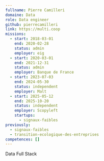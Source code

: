 ```yaml
---
fullname: Pierre Camilleri
domaine: Data
role: Data engineer
github: pierrecamilleri
link: https://multi.coop
missions:
  - start: 2018-03-01
    end: 2020-02-28
    status: admin
    employer: eig
  - start: 2020-03-01
    end: 2021-12-31
    status: admin
    employer: Banque de France
  - start: 2023-07-03
    end: 2024-05-30
    status: independent
    employer: Malt
  - start: 2025-05-12
    end: 2025-10-20
    status: independent
    employer: Scopyleft
    startups:
      - signaux-faibles
previously:
  - signaux-faibles
  - transition-ecologique-des-entreprises
competences: []
---
```

Data Full Stack
